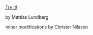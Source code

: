 [Try it!](https://christernilsson.github.io/Lab/2019/053-texttvB)

by Mattias Lundberg

minor modifications by Christer Nilsson
